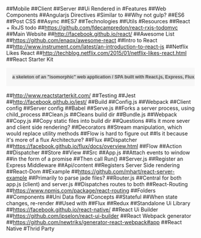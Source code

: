 ##Mobile
##Client
##Server
##Ui Rendered in
#Features
##Web Components
##Angularjs Directives
#Similar to 
##Why not gulp?
##ES6
##Post CSS
##Async
##ES7
##Technologies
##Utils
#Resources
##React + RxJS todo
##https://github.com/fdecampredon/react-rxjs-todomvc
##Main Website
##http://facebook.github.io/react/
##Awesome List
##https://github.com/enaqx/awesome-react
##Intro to React
##http://www.instrument.com/latest/an-introduction-to-react-js
##Netflix Likes React
##http://techblog.netflix.com/2015/01/netflix-likes-react.html
##React Starter Kit
<pre style="box-sizing: border-box; overflow: auto; font-family: Consolas, 'Liberation Mono', Menlo, Courier, monospace; font-size: 13.6000003814697px; margin-bottom: 16px; font-stretch: normal; line-height: 1.45; padding: 16px; border-radius: 3px; word-wrap: normal; background-color: rgb(247, 247, 247);"><span style="color: rgb(79, 79, 79); font-family: Helvetica, 'Arial Unicode MS', sans-serif; font-size: 12px; font-weight: bold; line-height: 18px; text-align: center; background-color: rgb(224, 224, 224);">a skeleton of an "isomorphic" web application / SPA built with React.js, Express, Flux, ES6+, JSX, Babel, PostCSS, Webpack, BrowserSync..</span></pre>
##http://www.reactstarterkit.com/
##Testing
##Jest
##http://facebook.github.io/jest/
##Build
##Config.js
##Webpack
##Client config
##Server config
##Babel
##Serve.js
##Forks a server process, using child_process
##Clean.js
##Cleans build dir
##Bundle.js
##Webpack
##Copy.js
##Copy static files into build dir
##Questions
##Is it more sever and client side rendering?
##Decorators
##Stream manipulation, which would replace utility methods
##Flow is hard to figure out
##Is it because it's more of a flux Architecture?
##Flux
##Dispatcher
##https://facebook.github.io/flux/docs/overview.html
##Flow
##Action
##Dispatcher
##Store
##View
##Src
##App.js
##Attach events to window
##in the form of a promise
##Then call Run()
##Server.js
##Register an Express Middleware
##Api/content
##Registers Server Side rendering
##React-Dom
##Example
##https://github.com/mhart/react-server-example
##Primarily to parse jade files?
##Router.js
##Central for both app.js (client) and server.js
##Dispatches routes to both
##React-Routing
##https://www.npmjs.com/package/react-routing
##Folders
##Components
##Uni Data flow
#Concepts
##Stateful
##When state changes, re-render
##Used with
##Flux
##Redux
##Standalone Ui Library
##https://facebook.github.io/react-native/
##React Ui Builder
##https://github.com/ipselon/react-ui-builder
##React Webpack generator
##https://github.com/newtriks/generator-react-webpack#app
##React Native
#Thrid Party
